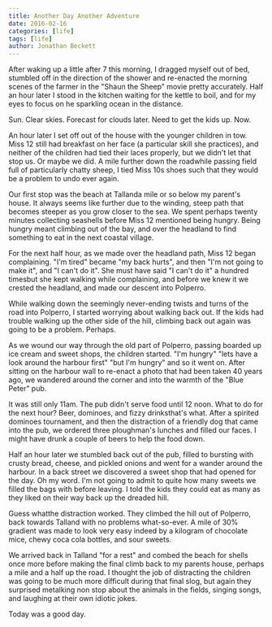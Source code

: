 ```yaml
---
title: Another Day Another Adventure
date: 2016-02-16
categories: [life]
tags: [life]
author: Jonathan Beckett
---
```


After waking up a little after 7 this morning, I dragged myself out of bed, stumbled off in the direction of the shower and re-enacted the morning scenes of the farmer in the "Shaun the Sheep" movie pretty accurately. Half an hour later I stood in the kitchen waiting for the kettle to boil, and for my eyes to focus on he sparkling ocean in the distance.

Sun. Clear skies. Forecast for clouds later. Need to get the kids up. Now.

An hour later I set off out of the house with the younger children in tow. Miss 12 still had breakfast on her face (a particular skill she practices), and neither of the children had tied their laces properly, but we didn't let that stop us. Or maybe we did. A mile further down the roadwhile passing field full of particularly chatty sheep, I tied Miss 10s shoes such that they would be a problem to undo ever again.

Our first stop was the beach at Tallanda mile or so below my parent's house. It always seems like further due to the winding, steep path that becomes steeper as you grow closer to the sea. We spent perhaps twenty minutes collecting seashells before Miss 12 mentioned being hungry. Being hungry meant climbing out of the bay, and over the headland to find something to eat in the next coastal village.

For the next half hour, as we made over the headland path, Miss 12 began complaining. "I'm tired" became "my back hurts", and then "I'm not going to make it", and "I can't do it". She must have said "I can't do it" a hundred timesbut she kept walking while complaining, and before we knew it we crested the headland, and made our descent into Polperro.

While walking down the seemingly never-ending twists and turns of the road into Polperro, I started worrying about walking back out. If the kids had trouble walking up the other side of the hill, climbing back out again was going to be a problem. Perhaps.

As we wound our way through the old part of Polperro, passing boarded up ice cream and sweet shops, the children started. "I'm hungry" "lets have a look around the harbour first" "but I'm hungry" and so it went on. After sitting on the harbour wall to re-enact a photo that had been taken 40 years ago, we wandered around the corner and into the warmth of the "Blue Peter" pub.

It was still only 11am. The pub didn't serve food until 12 noon. What to do for the next hour? Beer, dominoes, and fizzy drinksthat's what. After a spirited dominoes tournament, and then the distraction of a friendly dog that came into the pub, we ordered three ploughman's lunches and filled our faces. I might have drunk a couple of beers to help the food down.

Half an hour later we stumbled back out of the pub, filled to bursting with crusty bread, cheese, and pickled onions and went for a wander around the harbour. In a back street we discovered a sweet shop that had opened for the day. Oh my word. I'm not going to admit to quite how many sweets we filled the bags with before leaving. I told the kids they could eat as many as they liked on their way back up the dreaded hill.

Guess whatthe distraction worked. They climbed the hill out of Polperro, back towards Talland with no problems what-so-ever. A mile of 30% gradient was made to look very easy indeed by a kilogram of chocolate mice, chewy coca cola bottles, and sour sweets.

We arrived back in Talland "for a rest" and combed the beach for shells once more before making the final climb back to my parents house, perhaps a mile and a half up the road. I thought the job of distracting the children was going to be much more difficult during that final slog, but again they surprised metalking non stop about the animals in the fields, singing songs, and laughing at their own idiotic jokes.

Today was a good day.